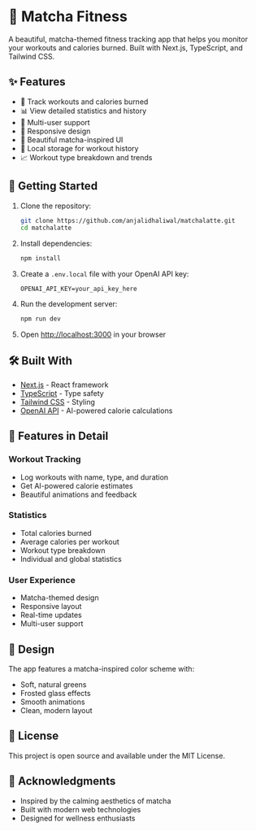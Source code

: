 # 🍵 Matcha Fitness

A beautiful, matcha-themed fitness tracking app that helps you monitor your workouts and calories burned. Built with Next.js, TypeScript, and Tailwind CSS.

## ✨ Features

- 🎯 Track workouts and calories burned
- 📊 View detailed statistics and history
- 👥 Multi-user support
- 📱 Responsive design
- 🎨 Beautiful matcha-inspired UI
- 💾 Local storage for workout history
- 📈 Workout type breakdown and trends

## 🚀 Getting Started

1. Clone the repository:
   ```bash
   git clone https://github.com/anjalidhaliwal/matchalatte.git
   cd matchalatte
   ```

2. Install dependencies:
   ```bash
   npm install
   ```

3. Create a `.env.local` file with your OpenAI API key:
   ```
   OPENAI_API_KEY=your_api_key_here
   ```

4. Run the development server:
   ```bash
   npm run dev
   ```

5. Open [http://localhost:3000](http://localhost:3000) in your browser

## 🛠️ Built With

- [Next.js](https://nextjs.org/) - React framework
- [TypeScript](https://www.typescriptlang.org/) - Type safety
- [Tailwind CSS](https://tailwindcss.com/) - Styling
- [OpenAI API](https://openai.com/) - AI-powered calorie calculations

## 📱 Features in Detail

### Workout Tracking
- Log workouts with name, type, and duration
- Get AI-powered calorie estimates
- Beautiful animations and feedback

### Statistics
- Total calories burned
- Average calories per workout
- Workout type breakdown
- Individual and global statistics

### User Experience
- Matcha-themed design
- Responsive layout
- Real-time updates
- Multi-user support

## 🎨 Design

The app features a matcha-inspired color scheme with:
- Soft, natural greens
- Frosted glass effects
- Smooth animations
- Clean, modern layout

## 📝 License

This project is open source and available under the MIT License.

## 🙏 Acknowledgments

- Inspired by the calming aesthetics of matcha
- Built with modern web technologies
- Designed for wellness enthusiasts
